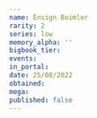 ```yaml
---
name: Ensign Boimler
rarity: 2
series: low
memory_alpha: ''
bigbook_tier:
events:
in_portal:
date: 25/08/2022
obtained:
mega:
published: false
---
```

